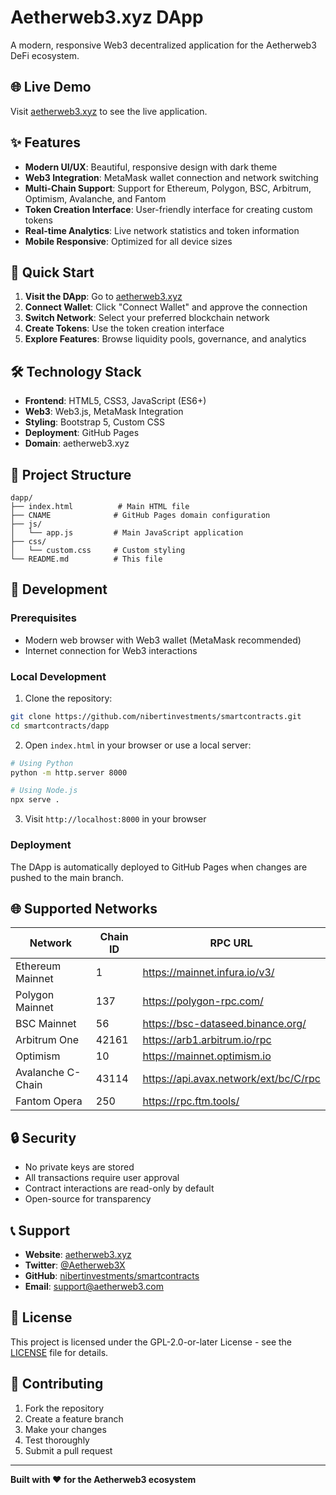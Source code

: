 # Aetherweb3.xyz DApp

A modern, responsive Web3 decentralized application for the Aetherweb3 DeFi ecosystem.

## 🌐 Live Demo

Visit [aetherweb3.xyz](https://aetherweb3.xyz) to see the live application.

## ✨ Features

- **Modern UI/UX**: Beautiful, responsive design with dark theme
- **Web3 Integration**: MetaMask wallet connection and network switching
- **Multi-Chain Support**: Support for Ethereum, Polygon, BSC, Arbitrum, Optimism, Avalanche, and Fantom
- **Token Creation Interface**: User-friendly interface for creating custom tokens
- **Real-time Analytics**: Live network statistics and token information
- **Mobile Responsive**: Optimized for all device sizes

## 🚀 Quick Start

1. **Visit the DApp**: Go to [aetherweb3.xyz](https://aetherweb3.xyz)
2. **Connect Wallet**: Click "Connect Wallet" and approve the connection
3. **Switch Network**: Select your preferred blockchain network
4. **Create Tokens**: Use the token creation interface
5. **Explore Features**: Browse liquidity pools, governance, and analytics

## 🛠️ Technology Stack

- **Frontend**: HTML5, CSS3, JavaScript (ES6+)
- **Web3**: Web3.js, MetaMask Integration
- **Styling**: Bootstrap 5, Custom CSS
- **Deployment**: GitHub Pages
- **Domain**: aetherweb3.xyz

## 📁 Project Structure

```
dapp/
├── index.html          # Main HTML file
├── CNAME              # GitHub Pages domain configuration
├── js/
│   └── app.js         # Main JavaScript application
├── css/
│   └── custom.css     # Custom styling
└── README.md          # This file
```

## 🔧 Development

### Prerequisites

- Modern web browser with Web3 wallet (MetaMask recommended)
- Internet connection for Web3 interactions

### Local Development

1. Clone the repository:
```bash
git clone https://github.com/nibertinvestments/smartcontracts.git
cd smartcontracts/dapp
```

2. Open `index.html` in your browser or use a local server:
```bash
# Using Python
python -m http.server 8000

# Using Node.js
npx serve .
```

3. Visit `http://localhost:8000` in your browser

### Deployment

The DApp is automatically deployed to GitHub Pages when changes are pushed to the main branch.

## 🌐 Supported Networks

| Network | Chain ID | RPC URL |
|---------|----------|---------|
| Ethereum Mainnet | 1 | https://mainnet.infura.io/v3/ |
| Polygon Mainnet | 137 | https://polygon-rpc.com/ |
| BSC Mainnet | 56 | https://bsc-dataseed.binance.org/ |
| Arbitrum One | 42161 | https://arb1.arbitrum.io/rpc |
| Optimism | 10 | https://mainnet.optimism.io |
| Avalanche C-Chain | 43114 | https://api.avax.network/ext/bc/C/rpc |
| Fantom Opera | 250 | https://rpc.ftm.tools/ |

## 🔒 Security

- No private keys are stored
- All transactions require user approval
- Contract interactions are read-only by default
- Open-source for transparency

## 📞 Support

- **Website**: [aetherweb3.xyz](https://aetherweb3.xyz)
- **Twitter**: [@Aetherweb3X](https://twitter.com/Aetherweb3X)
- **GitHub**: [nibertinvestments/smartcontracts](https://github.com/nibertinvestments/smartcontracts)
- **Email**: support@aetherweb3.com

## 📄 License

This project is licensed under the GPL-2.0-or-later License - see the [LICENSE](../LICENSE) file for details.

## 🤝 Contributing

1. Fork the repository
2. Create a feature branch
3. Make your changes
4. Test thoroughly
5. Submit a pull request

---

**Built with ❤️ for the Aetherweb3 ecosystem**
